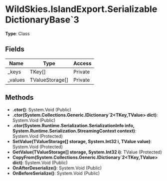 ﻿# WildSkies.IslandExport.SerializableDictionaryBase`3

**Type**: Class

## Fields

| Name | Type | Access |
|------|------|--------|
| _keys | TKey[] | Private |
| _values | TValueStorage[] | Private |

## Methods

- **.ctor()**: System.Void (Public)
- **.ctor(System.Collections.Generic.IDictionary`2<TKey,TValue> dict)**: System.Void (Public)
- **.ctor(System.Runtime.Serialization.SerializationInfo info, System.Runtime.Serialization.StreamingContext context)**: System.Void (Protected)
- **SetValue(TValueStorage[] storage, System.Int32 i, TValue value)**: System.Void (Protected)
- **GetValue(TValueStorage[] storage, System.Int32 i)**: TValue (Protected)
- **CopyFrom(System.Collections.Generic.IDictionary`2<TKey,TValue> dict)**: System.Void (Public)
- **OnAfterDeserialize()**: System.Void (Public)
- **OnBeforeSerialize()**: System.Void (Public)

